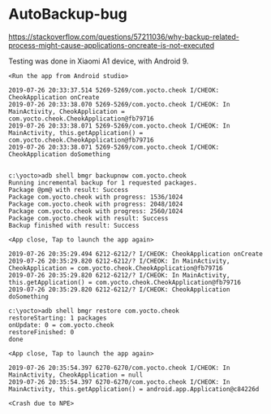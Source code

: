 # AutoBackup-bug
https://stackoverflow.com/questions/57211036/why-backup-related-process-might-cause-applications-oncreate-is-not-executed

Testing was done in Xiaomi A1 device, with Android 9.

    <Run the app from Android studio>

    2019-07-26 20:33:37.514 5269-5269/com.yocto.cheok I/CHEOK: CheokApplication onCreate
    2019-07-26 20:33:38.070 5269-5269/com.yocto.cheok I/CHEOK: In MainActivity, CheokApplication = com.yocto.cheok.CheokApplication@fb79716
    2019-07-26 20:33:38.071 5269-5269/com.yocto.cheok I/CHEOK: In MainActivity, this.getApplication() = com.yocto.cheok.CheokApplication@fb79716
    2019-07-26 20:33:38.071 5269-5269/com.yocto.cheok I/CHEOK: CheokApplication doSomething


    c:\yocto>adb shell bmgr backupnow com.yocto.cheok
    Running incremental backup for 1 requested packages.
    Package @pm@ with result: Success
    Package com.yocto.cheok with progress: 1536/1024
    Package com.yocto.cheok with progress: 2048/1024
    Package com.yocto.cheok with progress: 2560/1024
    Package com.yocto.cheok with result: Success
    Backup finished with result: Success

    <App close, Tap to launch the app again>

    2019-07-26 20:35:29.494 6212-6212/? I/CHEOK: CheokApplication onCreate
    2019-07-26 20:35:29.820 6212-6212/? I/CHEOK: In MainActivity, CheokApplication = com.yocto.cheok.CheokApplication@fb79716
    2019-07-26 20:35:29.820 6212-6212/? I/CHEOK: In MainActivity, this.getApplication() = com.yocto.cheok.CheokApplication@fb79716
    2019-07-26 20:35:29.820 6212-6212/? I/CHEOK: CheokApplication doSomething

    c:\yocto>adb shell bmgr restore com.yocto.cheok
    restoreStarting: 1 packages
    onUpdate: 0 = com.yocto.cheok
    restoreFinished: 0
    done

    <App close, Tap to launch the app again>

    2019-07-26 20:35:54.397 6270-6270/com.yocto.cheok I/CHEOK: In MainActivity, CheokApplication = null
    2019-07-26 20:35:54.397 6270-6270/com.yocto.cheok I/CHEOK: In MainActivity, this.getApplication() = android.app.Application@c84226d

    <Crash due to NPE>


